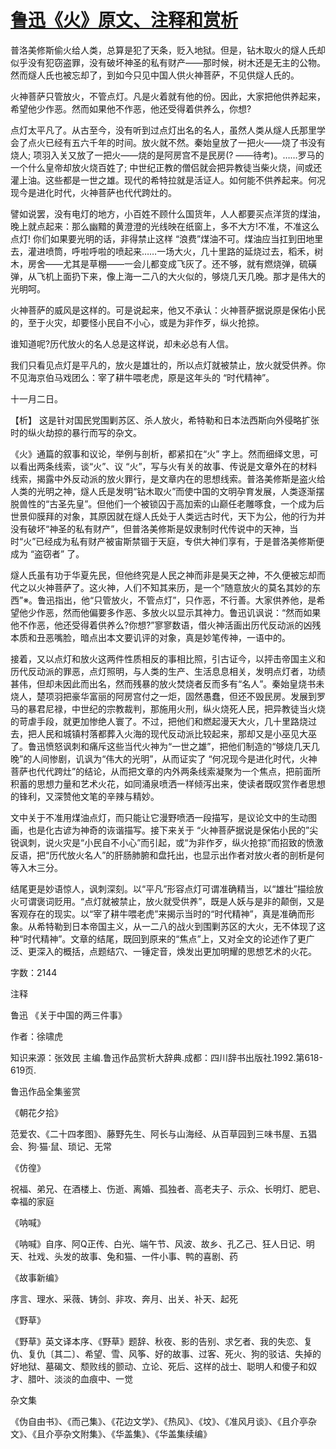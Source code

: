 # [鲁迅《火》原文、注释和赏析](https://www.vrrw.net/wx/9657.html)

普洛美修斯偷火给人类，总算是犯了天条，贬入地狱。但是，钻木取火的燧人氏却似乎没有犯窃盗罪，没有破坏神圣的私有财产——那时候，树木还是无主的公物。然而燧人氏也被忘却了，到如今只见中国人供火神菩萨，不见供燧人氏的。

火神菩萨只管放火，不管点灯。凡是火着就有他的份。因此，大家把他供养起来，希望他少作恶。然而如果他不作恶，他还受得着供养么，你想?

点灯太平凡了。从古至今，没有听到过点灯出名的名人，虽然人类从燧人氏那里学会了点火已经有五六千年的时间。放火就不然。秦始皇放了一把火——烧了书没有烧人; 项羽入关又放了一把火——烧的是阿房宫不是民房(? ——待考)。……罗马的一个什么皇帝却放火烧百姓了; 中世纪正教的僧侣就会把异教徒当柴火烧，间或还灌上油。这些都是一世之雄。现代的希特拉就是活证人。如何能不供养起来。何况现今是进化时代，火神菩萨也代代跨灶的。

譬如说罢，没有电灯的地方，小百姓不顾什么国货年，人人都要买点洋货的煤油，晚上就点起来：那么幽黯的黄澄澄的光线映在纸窗上，多不大方!不准，不准这么点灯! 你们如果要光明的话，非得禁止这样 “浪费”煤油不可。煤油应当扛到田地里去，灌进喷筒，呼啦呼啦的喷起来……一场大火，几十里路的延烧过去，稻禾，树木，房舍——尤其是草棚——一会儿都变成飞灰了。还不够，就有燃烧弹，硫磺弹，从飞机上面扔下来，像上海一二八的大火似的，够烧几天几晚。那才是伟大的光明呵。

火神菩萨的威风是这样的。可是说起来，他又不承认：火神菩萨据说原是保佑小民的，至于火灾，却要怪小民自不小心，或是为非作歹，纵火抢掠。

谁知道呢?历代放火的名人总是这样说，却未必总有人信。

我们只看见点灯是平凡的，放火是雄壮的，所以点灯就被禁止，放火就受供养。你不见海京伯马戏团么：宰了耕牛喂老虎，原是这年头的 “时代精神”。

十一月二日。



【析】 这是针对国民党围剿苏区、杀人放火，希特勒和日本法西斯向外侵略扩张时的纵火劫掠的暴行而写的杂文。

《火》通篇的叙事和议论，举例与剖析，都紧扣在“火” 字上。然而细绎文思，可以看出两条线索，谈“火”、议 “火”，写与火有关的故事、传说是文章外在的材料线索，揭露中外反动派的放火罪行，是文章内在的思想线索。普洛美修斯是盗火给人类的光明之神，燧人氏是发明“钻木取火”而使中国的文明孕育发展，人类逐渐摆脱兽性的“古圣先皇”。但他们一个被锁囚于高加索的山巅任老雕啄食，一个成为后世景仰膜拜的对象，其原因就在燧人氏处于人类远古时代，天下为公，他的行为并没有破坏“神圣的私有财产”，但普洛美修斯是奴隶制时代传说中的天神，当时“火”已经成为私有财产被宙斯禁锢于天庭，专供大神们享有，于是普洛美修斯便成为 “盗窃者” 了。

燧人氏虽有功于华夏先民，但他终究是人民之神而非是昊天之神，不久便被忘却而代之以火神菩萨了。这火神，人们不知其来历，是一个“随意放火的莫名其妙的东西”※。鲁迅指出，他“只管放火，不管点灯”，只作恶，不行善。大家供养他，是希望他少作恶，然而他偏要多作恶、多放火以显示其神力。鲁迅讥讽说：“然而如果他不作恶，他还受得着供养么?你想?”寥寥数语，借火神活画出历代反动派的凶残本质和丑恶嘴脸，暗点出本文要讥评的对象，真是妙笔传神，一语中的。

接着，又以点灯和放火这两件性质相反的事相比照，引古证今，以抨击帝国主义和历代反动派的罪恶，点灯照明，与人类的生产、生活息息相关，发明点灯者，功绩甚伟，但却未因此而出名，然而残暴的放火焚烧者反而多有“名人”。秦始皇烧书未烧人，楚项羽把豪华富丽的阿房宫付之一炬，固然愚蠢，但还不毁民房。发展到罗马的暴君尼禄，中世纪的宗教裁判，那施用火刑，纵火烧死人民，把异教徒当火烧的苛虐手段，就更加惨绝人寰了。不过，把他们和燃起漫天大火，几十里路烧过去，把人民和城镇村落都葬入火海的现代反动派比较起来，那却又是小巫见大巫了。鲁迅愤怒讽刺和痛斥这些当代火神为“一世之雄”，把他们制造的“够烧几天几晚”的人间惨剧，讥讽为“伟大的光明”，从而证实了 “何况现今是进化时代，火神菩萨也代代跨灶”的结论，从而把文章的内外两条线索凝聚为一个焦点，把前面所积蓄的思想力量和艺术火花，如同涌泉喷洒一样倾泻出来，使读者既叹赏作者思想的锋利，又深赞他文笔的辛辣与精妙。

文中关于不准用煤油点灯，而只能让它漫野喷洒一段描写，是议论文中的生动图画，也是化古谚为神奇的诙谐描写。接下来关于 “火神菩萨据说是保佑小民的”尖锐讽刺，说火灾是“小民自不小心”而引起，或“为非作歹，纵火抢掠”而招致的愤激反语，把“历代放火名人”的肝肠肺腑和盘托出，也显示出作者对放火者的剖析是何等入木三分。

结尾更是妙语惊人，讽刺深刻。以“平凡”形容点灯可谓准确精当，以“雄壮”描绘放火可谓褒词贬用。“点灯就被禁止，放火就受供养”，既是人妖与是非的颠倒，又是客观存在的现实。以“宰了耕牛喂老虎”来揭示当时的“时代精神”，真是准确而形象。从希特勒到日本帝国主义，从一二八的战火到围剿苏区的大火，无不体现了这种“时代精神”。文章的结尾，既回到原来的“焦点”上，又对全文的论述作了更广泛、更深入的概括，点题结穴、一锤定音，焕发出更加明耀的思想艺术的火花。

字数：2144

注释

鲁迅 《关于中国的两三件事》

作者：徐啸虎

知识来源：张效民 主编.鲁迅作品赏析大辞典.成都：四川辞书出版社.1992.第618-619页.

鲁迅作品全集鉴赏

《朝花夕拾》

范爱农、《二十四孝图》、藤野先生、阿长与山海经、从百草园到三味书屋、五猖会、狗·猫·鼠、琐记、无常

《仿徨》

祝福、弟兄、在酒楼上、伤逝、离婚、孤独者、高老夫子、示众、长明灯、肥皂、幸福的家庭

《呐喊》

《呐喊》自序、阿Q正传、白光、端午节、风波、故乡、孔乙己、狂人日记、明天、社戏、头发的故事、兔和猫、一件小事、鸭的喜剧、药

《故事新编》

序言、理水、采薇、铸剑、非攻、奔月、出关、补天、起死

《野草》

《野草》英文译本序、《野草》题辞、秋夜、影的告别、求乞者、我的失恋、复仇、复仇〔其二〕、希望、雪、风筝、好的故事、过客、死火、狗的驳诘、失掉的好地狱、墓碣文、颓败线的颤动、立论、死后、这样的战士、聪明人和傻子和奴才、腊叶、淡淡的血痕中、一觉

杂文集

《伪自由书》、《而己集》、《花边文学》、《热风》、《坟》、《准风月谈》、《且介亭杂文》、《且介亭杂文附集》、《华盖集》、《华盖集续编》

